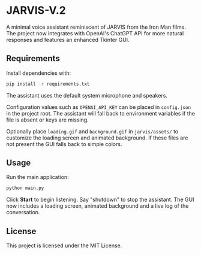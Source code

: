 # JARVIS-V.2

A minimal voice assistant reminiscent of JARVIS from the Iron Man films. The project now integrates with OpenAI's ChatGPT API for more natural responses and features an enhanced Tkinter GUI.

## Requirements

Install dependencies with:

```bash
pip install -r requirements.txt
```

The assistant uses the default system microphone and speakers.

Configuration values such as `OPENAI_API_KEY` can be placed in `config.json` in the project root. The assistant will fall back to environment variables if the file is absent or keys are missing.

Optionally place `loading.gif` and `background.gif` in `jarvis/assets/` to customize the loading screen and animated background. If these files are not present the GUI falls back to simple colors.

## Usage

Run the main application:

```bash
python main.py
```

Click **Start** to begin listening. Say "shutdown" to stop the assistant.
The GUI now includes a loading screen, animated background and a live log of the conversation.

## License

This project is licensed under the MIT License.
